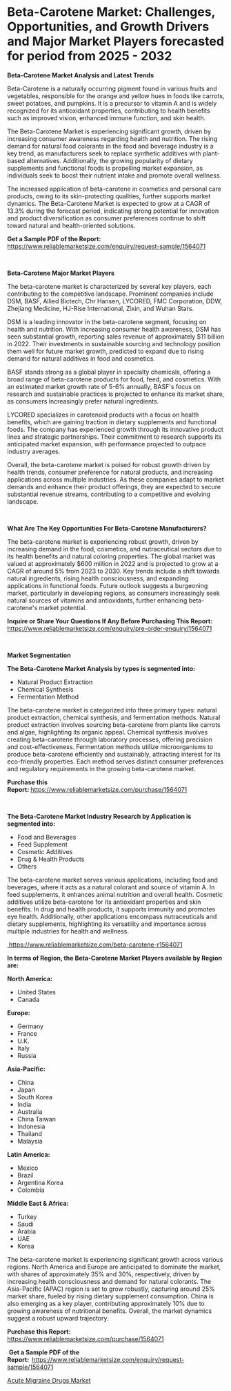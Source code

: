 <p><h1>Beta-Carotene Market: Challenges, Opportunities, and Growth Drivers and Major Market Players forecasted for period from 2025 - 2032</h1></p><p><strong>Beta-Carotene Market Analysis and Latest Trends</strong></p>
<p><p>Beta-Carotene is a naturally occurring pigment found in various fruits and vegetables, responsible for the orange and yellow hues in foods like carrots, sweet potatoes, and pumpkins. It is a precursor to vitamin A and is widely recognized for its antioxidant properties, contributing to health benefits such as improved vision, enhanced immune function, and skin health.</p><p>The Beta-Carotene Market is experiencing significant growth, driven by increasing consumer awareness regarding health and nutrition. The rising demand for natural food colorants in the food and beverage industry is a key trend, as manufacturers seek to replace synthetic additives with plant-based alternatives. Additionally, the growing popularity of dietary supplements and functional foods is propelling market expansion, as individuals seek to boost their nutrient intake and promote overall wellness.</p><p>The increased application of beta-carotene in cosmetics and personal care products, owing to its skin-protecting qualities, further supports market dynamics. The Beta-Carotene Market is expected to grow at a CAGR of 13.3% during the forecast period, indicating strong potential for innovation and product diversification as consumer preferences continue to shift toward natural and health-oriented solutions.</p></p>
<p><strong>Get a Sample PDF of the Report:&nbsp;</strong> <a href="https://www.reliablemarketsize.com/enquiry/request-sample/1564071?utm_campaign=2808&utm_medium=2&utm_source=Github&utm_content=ia&utm_term=23032025&utm_id=beta-carotene">https://www.reliablemarketsize.com/enquiry/request-sample/1564071</a></p>
<p>&nbsp;</p>
<p><strong>Beta-Carotene Major Market Players</strong></p>
<p><p>The beta-carotene market is characterized by several key players, each contributing to the competitive landscape. Prominent companies include DSM, BASF, Allied Bictech, Chr Hansen, LYCORED, FMC Corporation, DDW, Zhejiang Medicine, HJ-Rise International, Zixin, and Wuhan Stars.</p><p>DSM is a leading innovator in the beta-carotene segment, focusing on health and nutrition. With increasing consumer health awareness, DSM has seen substantial growth, reporting sales revenue of approximately $11 billion in 2022. Their investments in sustainable sourcing and technology position them well for future market growth, predicted to expand due to rising demand for natural additives in food and cosmetics.</p><p>BASF stands strong as a global player in specialty chemicals, offering a broad range of beta-carotene products for food, feed, and cosmetics. With an estimated market growth rate of 5-6% annually, BASF's focus on research and sustainable practices is projected to enhance its market share, as consumers increasingly prefer natural ingredients.</p><p>LYCORED specializes in carotenoid products with a focus on health benefits, which are gaining traction in dietary supplements and functional foods. The company has experienced growth through its innovative product lines and strategic partnerships. Their commitment to research supports its anticipated market expansion, with performance projected to outpace industry averages.</p><p>Overall, the beta-carotene market is poised for robust growth driven by health trends, consumer preference for natural products, and increasing applications across multiple industries. As these companies adapt to market demands and enhance their product offerings, they are expected to secure substantial revenue streams, contributing to a competitive and evolving landscape.</p></p>
<p>&nbsp;</p>
<p><strong>What Are The Key Opportunities For Beta-Carotene Manufacturers?</strong></p>
<p><p>The beta-carotene market is experiencing robust growth, driven by increasing demand in the food, cosmetics, and nutraceutical sectors due to its health benefits and natural coloring properties. The global market was valued at approximately $600 million in 2022 and is projected to grow at a CAGR of around 5% from 2023 to 2030. Key trends include a shift towards natural ingredients, rising health consciousness, and expanding applications in functional foods. Future outlook suggests a burgeoning market, particularly in developing regions, as consumers increasingly seek natural sources of vitamins and antioxidants, further enhancing beta-carotene's market potential.</p></p>
<p><strong>Inquire or Share Your Questions If Any Before Purchasing This Report:</strong> <a href="https://www.reliablemarketsize.com/enquiry/pre-order-enquiry/1564071?utm_campaign=2808&utm_medium=2&utm_source=Github&utm_content=ia&utm_term=23032025&utm_id=beta-carotene">https://www.reliablemarketsize.com/enquiry/pre-order-enquiry/1564071</a></p>
<p>&nbsp;</p>
<p><strong>Market Segmentation</strong></p>
<p><strong>The Beta-Carotene Market Analysis by types is segmented into:</strong></p>
<p><ul><li>Natural Product Extraction</li><li>Chemical Synthesis</li><li>Fermentation Method</li></ul></p>
<p><p>The beta-carotene market is categorized into three primary types: natural product extraction, chemical synthesis, and fermentation methods. Natural product extraction involves sourcing beta-carotene from plants like carrots and algae, highlighting its organic appeal. Chemical synthesis involves creating beta-carotene through laboratory processes, offering precision and cost-effectiveness. Fermentation methods utilize microorganisms to produce beta-carotene efficiently and sustainably, attracting interest for its eco-friendly properties. Each method serves distinct consumer preferences and regulatory requirements in the growing beta-carotene market.</p></p>
<p><strong>Purchase this Report:&nbsp;</strong><a href="https://www.reliablemarketsize.com/purchase/1564071?utm_campaign=2808&utm_medium=2&utm_source=Github&utm_content=ia&utm_term=23032025&utm_id=beta-carotene">https://www.reliablemarketsize.com/purchase/1564071</a></p>
<p>&nbsp;</p>
<p><strong>The Beta-Carotene Market Industry Research by Application is segmented into:</strong></p>
<p><ul><li>Food and Beverages</li><li>Feed Supplement</li><li>Cosmetic Additives</li><li>Drug & Health Products</li><li>Others</li></ul></p>
<p><p>The beta-carotene market serves various applications, including food and beverages, where it acts as a natural colorant and source of vitamin A. In feed supplements, it enhances animal nutrition and overall health. Cosmetic additives utilize beta-carotene for its antioxidant properties and skin benefits. In drug and health products, it supports immunity and promotes eye health. Additionally, other applications encompass nutraceuticals and dietary supplements, highlighting its versatility and importance across multiple industries for health and wellness.</p></p>
<p><a href="https://www.reliablemarketsize.com/beta-carotene-r1564071?utm_campaign=2808&utm_medium=2&utm_source=Github&utm_content=ia&utm_term=23032025&utm_id=beta-carotene">&nbsp;https://www.reliablemarketsize.com/beta-carotene-r1564071</a></p>
<p><strong>In terms of Region, the Beta-Carotene Market Players available by Region are:</strong></p>
<p>
    <p> <strong> North America: </strong>
        <ul>
            <li>United States</li>
            <li>Canada</li>
        </ul>
        </p> 
    <p> <strong> Europe: </strong>
        <ul>
            <li>Germany</li>
            <li>France</li>
            <li>U.K.</li>
            <li>Italy</li>
            <li>Russia</li>
        </ul>
        </p> 
    <p> <strong> Asia-Pacific: </strong>
        <ul>
            <li>China</li>
            <li>Japan</li>
            <li>South Korea</li>
            <li>India</li>
            <li>Australia</li>
            <li>China Taiwan</li>
            <li>Indonesia</li>
            <li>Thailand</li>
            <li>Malaysia</li>
        </ul>
        </p> 
    <p> <strong> Latin America: </strong>
        <ul>
            <li>Mexico</li>
            <li>Brazil</li>
            <li>Argentina Korea</li>
            <li>Colombia</li>
        </ul>
        </p> 
    <p> <strong> Middle East & Africa: </strong>
        <ul>
            <li>Turkey</li>
            <li>Saudi</li>
            <li>Arabia</li>
            <li>UAE</li>
            <li>Korea</li>
        </ul>
    </p>
    </p>
<p><p>The beta-carotene market is experiencing significant growth across various regions. North America and Europe are anticipated to dominate the market, with shares of approximately 35% and 30%, respectively, driven by increasing health consciousness and demand for natural colorants. The Asia-Pacific (APAC) region is set to grow robustly, capturing around 25% market share, fueled by rising dietary supplement consumption. China is also emerging as a key player, contributing approximately 10% due to growing awareness of nutritional benefits. Overall, the market dynamics suggest a robust upward trajectory.</p></p>
<p><strong>Purchase this Report: </strong><a href="https://www.reliablemarketsize.com/purchase/1564071?utm_campaign=2808&utm_medium=2&utm_source=Github&utm_content=ia&utm_term=23032025&utm_id=beta-carotene">https://www.reliablemarketsize.com/purchase/1564071</a></p>
<p>&nbsp;<strong>Get a Sample PDF of the Report:&nbsp;&nbsp;</strong><a href="https://www.reliablemarketsize.com/enquiry/request-sample/1564071?utm_campaign=2808&utm_medium=2&utm_source=Github&utm_content=ia&utm_term=23032025&utm_id=beta-carotene">https://www.reliablemarketsize.com/enquiry/request-sample/1564071</a></p>
<p><strong></strong></p>
<p><p><a href="https://github.com/saroarmaicky/Market-Research-Report-List-1/blob/main/acute-migraine-drugs-market.md?utm_campaign=2808&utm_medium=2&utm_source=Github&utm_content=ia&utm_term=23032025&utm_id=beta-carotene">Acute Migraine Drugs Market</a></p></p>